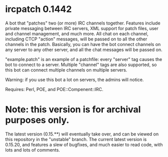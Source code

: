 # ircpatch 0.1442

A bot that "patches" two (or more) IRC channels together.  Features include private messaging between IRC servers, XML support for patch files, user and channel management, and much more.  All chat on each channel, including CTCP "action" messages, will be passed on to all the other channels in the patch.  Basically, you can have the bot connect channels on any server to any other server, and all the chat messages will be passed on.

"example.patch" is an example of a patchfile:  every "server" tag causes the bot to connect to a server.  Multiple "channel" tags are also supported, so this bot can connect multiple channels on multiple servers.

Warning:  if you use this bot a lot on servers, the admins will notice.

Requires:  Perl, POE, and POE::Compenent::IRC.

# Note:  this version is for archival purposes only.

The latest version (0.15.**) will eventually take over, and can be viewed on this repository in the "unstable" branch.  The current latest version is 0.15.20, and features a slew of bugfixes, and much easier to read code, with lots and lots of comments.
